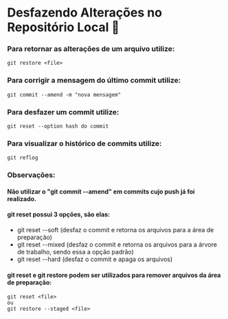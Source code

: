 # Desfazendo Alterações no Repositório Local 📝

### Para retornar as alterações de um arquivo utilize:

    git restore <file>
    
### Para corrigir a mensagem do último commit utilize:
    
    git commit --amend -m "nova mensagem"
    
### Para desfazer um commit utilize:
  
    git reset --option hash do commit

### Para visualizar o histórico de commits utilize:
    
    git reflog

### Observações:

#### Não utilizar o "git commit --amend" em commits cujo push já foi realizado.

#### git reset possui 3 opções, são elas:

  - git reset --soft (desfaz o commit e retorna os arquivos para a área de preparação)
  - git reset --mixed (desfaz o commit e retorna os arquivos para a árvore de trabalho, sendo essa a opção padrão)
  - git reset --hard (desfaz o commit e apaga os arquivos)

#### git reset e git restore podem ser utilizados para remover arquivos da área de preparação:

    git reset <file>
    ou
    git restore --staged <file>
